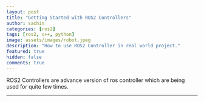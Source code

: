 ```yaml
---
layout: post
title: "Getting Started with ROS2 Controllers"
author: sachin
categories: [ros2]
tags: [ros2, c++, python]
image: assets/images/robot.jpeg
description: "How to use ROS2 Controller in real world project."
featured: true
hidden: false
comments: true
---
```



<p>
ROS2 Controllers are advance version of ros controller which are being used for quite few times.
</p>

<hr>
